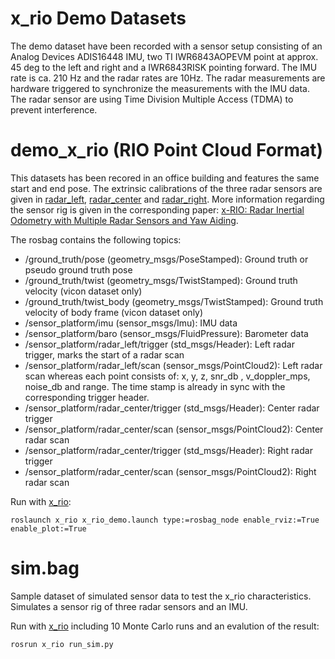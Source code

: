 # x_rio Demo Datasets

The demo dataset have been recorded with a sensor setup consisting of an Analog Devices ADIS16448 IMU, two TI
 IWR6843AOPEVM point at approx. 45 deg to the left and right and a IWR6843RISK pointing forward. 
The IMU rate is ca. 210 Hz and the radar rates are 10Hz. 
The radar measurements are hardware triggered to synchronize the measurements with the IMU data.
The radar sensor are using Time Division Multiple Access (TDMA) to prevent interference.


# demo_x_rio (RIO Point Cloud Format)

This datasets has been recored in an office building and features the same start and end pose.
The extrinsic calibrations of the three radar sensors are given in [radar_left](./x_rio_demo_calib_left.yaml), [radar_center](./x_rio_demo_calib_center.yaml) and [radar_right](./x_rio_demo_calib_right.yaml).
More information regarding the sensor rig is given in the corresponding paper: [x-RIO: Radar Inertial Odometry with Multiple Radar Sensors and Yaw Aiding](https://christopherdoer.github.io/publication/2022_02_JGN2022).

The rosbag contains the following topics:
- /ground_truth/pose (geometry_msgs/PoseStamped): Ground truth or pseudo ground truth pose
- /ground_truth/twist (geometry_msgs/TwistStamped): Ground truth velocity (vicon dataset only)
- /ground_truth/twist_body (geometry_msgs/TwistStamped): Ground truth velocity of body frame (vicon dataset only)
- /sensor_platform/imu (sensor_msgs/Imu): IMU data
- /sensor_platform/baro (sensor_msgs/FluidPressure): Barometer data
- /sensor_platform/radar_left/trigger (std_msgs/Header): Left radar trigger, marks the start of a radar scan
- /sensor_platform/radar_left/scan (sensor_msgs/PointCloud2): Left radar scan whereas each point consists of: x, y, z, snr_db
, v_doppler_mps, noise_db and  range. The time stamp is already in sync with the corresponding trigger header.
- /sensor_platform/radar_center/trigger (std_msgs/Header): Center radar trigger
- /sensor_platform/radar_center/scan (sensor_msgs/PointCloud2): Center radar scan
- /sensor_platform/radar_center/trigger (std_msgs/Header): Right radar trigger
- /sensor_platform/radar_center/scan (sensor_msgs/PointCloud2): Right radar scan 


Run with [x_rio](../../x_rio):

~~~[shell]
roslaunch x_rio x_rio_demo.launch type:=rosbag_node enable_rviz:=True enable_plot:=True
~~~

# sim.bag
Sample dataset of simulated sensor data to test the x_rio characteristics. Simulates a sensor rig of three radar sensors and an IMU.

Run with [x_rio](../../x_rio) including 10 Monte Carlo runs and an evalution of the result:

~~~[shell]
rosrun x_rio run_sim.py 
~~~